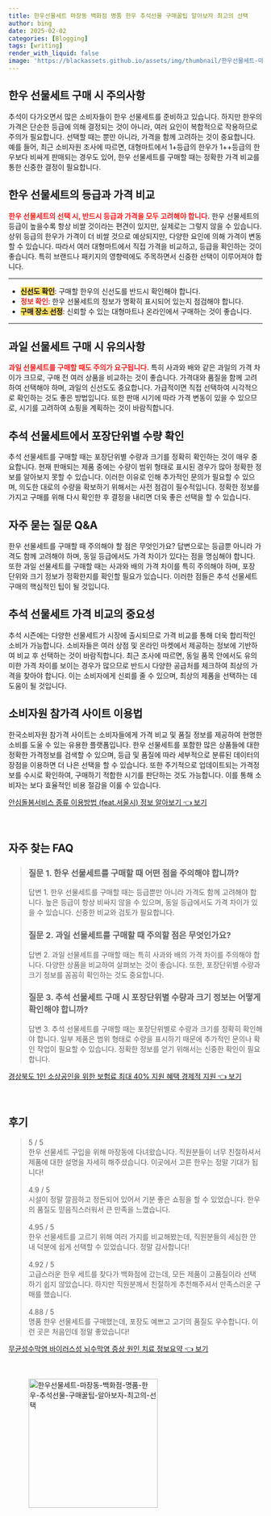 ```yaml
---
title: 한우선물세트 마장동 백화점 명품 한우 추석선물 구매꿀팁 알아보자 최고의 선택
author: bing
date: 2025-02-02
categories: [Blogging]
tags: [writing]
render_with_liquid: false
image: 'https://blackassets.github.io/assets/img/thumbnail/한우선물세트-마장동-백화점-명품-한우-추석선물-구매꿀팁-알아보자-최고의-선택.webp'
---
```



<h2 id='한우_선물세트_구매_주의사항'>한우 선물세트 구매 시 주의사항</h2>

<p>추석이 다가오면서 많은 소비자들이 한우 선물세트를 준비하고 있습니다. 하지만 한우의 가격은 단순한 등급에 의해 결정되는 것이 아니라, 여러 요인이 복합적으로 작용하므로 주의가 필요합니다. 선택할 때는 뿐만 아니라, 가격을 함께 고려하는 것이 중요합니다. 예를 들어, 최근 소비자원 조사에 따르면, 대형마트에서 1+등급의 한우가 1++등급의 한우보다 비싸게 판매되는 경우도 있어, 한우 선물세트를 구매할 때는 정확한 가격 비교를 통한 신중한 결정이 필요합니다.</p>

<h2 id='한우_선물세트_등급과_가격'>한우 선물세트의 등급과 가격 비교</h2>

<p><b><span style="color: #ee2323;">한우 선물세트의 선택 시, 반드시 등급과 가격을 모두 고려해야 합니다.</span></b> 한우 선물세트의 등급이 높을수록 항상 비쌀 것이라는 편견이 있지만, 실제로는 그렇지 않을 수 있습니다. 상위 등급의 한우가 가격이 더 비쌀 것으로 예상되지만, 다양한 요인에 의해 가격이 변동할 수 있습니다. 따라서 여러 대형마트에서 직접 가격을 비교하고, 등급을 확인하는 것이 좋습니다. 특히 브랜드나 패키지의 영향력에도 주목하면서 신중한 선택이 이루어져야 합니다.</p>

<hr />

<ul>
    <li><b><span style="background-color: #ffe066;">신선도 확인</span></b>: 구매할 한우의 신선도를 반드시 확인해야 합니다.</li>
    <li><b><span style="color: #ee2323;">정보 확인</span></b>: 한우 선물세트의 정보가 명확히 표시되어 있는지 점검해야 합니다.</li>
    <li><b><span style="background-color: #ffe066;">구매 장소 선정</span></b>: 신뢰할 수 있는 대형마트나 온라인에서 구매하는 것이 좋습니다.</li>
</ul>

<hr />

<h2 id='과일_선물세트_구매_주의사항'>과일 선물세트 구매 시 유의사항</h2>

<p><b><span style="color: #ee2323;">과일 선물세트를 구매할 때도 주의가 요구됩니다.</span></b> 특히 사과와 배와 같은 과일의 가격 차이가 크므로, 구매 전 여러 상품을 비교하는 것이 좋습니다. 가격대와 품질을 함께 고려하여 선택해야 하며, 과일의 신선도도 중요합니다. 가급적이면 직접 선택하여 시각적으로 확인하는 것도 좋은 방법입니다. 또한 판매 시기에 따라 가격 변동이 있을 수 있으므로, 시기를 고려하여 쇼핑을 계획하는 것이 바람직합니다.</p>

<h2 id='추석_선물세트_포장단위_확인'>추석 선물세트에서 포장단위별 수량 확인</h2>

<p>추석 선물세트를 구매할 때는 포장단위별 수량과 크기를 정확히 확인하는 것이 매우 중요합니다. 현재 판매되는 제품 중에는 수량이 범위 형태로 표시된 경우가 많아 정확한 정보를 알아보지 못할 수 있습니다. 이러한 이유로 인해 추가적인 문의가 필요할 수 있으며, 의도한 대로의 수량을 확보하기 위해서는 사전 점검이 필수적입니다. 정확한 정보를 가지고 구매를 위해 다시 확인한 후 결정을 내리면 더욱 좋은 선택을 할 수 있습니다.</p>

<h2 id='자주_묻는_질문'>자주 묻는 질문 Q&A</h2>

<p>한우 선물세트를 구매할 때 주의해야 할 점은 무엇인가요? 답변으로는 등급뿐 아니라 가격도 함께 고려해야 하며, 동일 등급에서도 가격 차이가 있다는 점을 명심해야 합니다. 또한 과일 선물세트를 구매할 때는 사과와 배의 가격 차이를 특히 주의해야 하며, 포장 단위와 크기 정보가 정확한지를 확인할 필요가 있습니다. 이러한 점들은 추석 선물세트 구매의 핵심적인 팁이 될 것입니다.</p>

<h2 id='추석_선물세트_가격_비교_중요성'>추석 선물세트 가격 비교의 중요성</h2>

<p>추석 시즌에는 다양한 선물세트가 시장에 출시되므로 가격 비교를 통해 더욱 합리적인 소비가 가능합니다. 소비자들은 여러 상점 및 온라인 마켓에서 제공하는 정보에 기반하여 비교 후 선택하는 것이 바람직합니다. 최근 조사에 따르면, 동일 품목 안에서도 유의미한 가격 차이를 보이는 경우가 많으므로 반드시 다양한 공급처를 체크하여 최상의 가격을 찾아야 합니다. 이는 소비자에게 신뢰를 줄 수 있으며, 최상의 제품을 선택하는 데 도움이 될 것입니다.</p>

<h2 id='소비자원_참가격_사이트_이용법'>소비자원 참가격 사이트 이용법</h2>

<p>한국소비자원 참가격 사이트는 소비자들에게 가격 비교 및 품질 정보를 제공하여 현명한 소비를 도울 수 있는 유용한 플랫폼입니다. 한우 선물세트를 포함한 많은 상품들에 대한 정확한 가격정보를 검색할 수 있으며, 등급 및 품질에 따라 세부적으로 분류된 데이터의장점을 이용하면 더 나은 선택을 할 수 있습니다. 또한 주기적으로 업데이트되는 가격정보를 수시로 확인하여, 구매하기 적합한 시기를 판단하는 것도 가능합니다. 이를 통해 소비자는 보다 효율적인 비용 절감을 이룰 수 있습니다.</p>


<p><a class="click-button" title="안심돌봄서비스 종류 이용방법 (feat.서울시) 정보 알아보기" href="https://blackassets.github.io/posts/%EC%95%88%EC%8B%AC%EB%8F%8C%EB%B4%84%EC%84%9C%EB%B9%84%EC%8A%A4-%EC%A2%85%EB%A5%98-%EC%9D%B4%EC%9A%A9%EB%B0%A9%EB%B2%95-(feat.%EC%84%9C%EC%9A%B8%EC%8B%9C)-%EC%A0%95%EB%B3%B4-%EC%95%8C%EC%95%84%EB%B3%B4%EA%B8%B0/" rel="dofollow">안심돌봄서비스 종류 이용방법 (feat.서울시) 정보 알아보기 👈 보기</a></p><br>
<h2 id='자주_찾는_FAQ'>자주 찾는 FAQ</h2>
<div itemscope="" itemtype="https://schema.org/FAQPage">
<blockquote>
<div itemscope="" itemprop="mainEntity" itemtype="https://schema.org/Question">
<h3 itemprop="name">질문 1. 한우 선물세트를 구매할 때 어떤 점을 주의해야 합니까?</h3>
<div itemscope="" itemprop="acceptedAnswer" itemtype="https://schema.org/Answer">
<span itemprop="text">
<p>답변 1. 한우 선물세트를 구매할 때는 등급뿐만 아니라 가격도 함께 고려해야 합니다. 높은 등급이 항상 비싸지 않을 수 있으며, 동일 등급에서도 가격 차이가 있을 수 있습니다. 신중한 비교와 검토가 필요합니다.</p>
</span>
</div>
</div>
<div itemscope="" itemprop="mainEntity" itemtype="https://schema.org/Question">
<h3 itemprop="name">질문 2. 과일 선물세트를 구매할 때 주의할 점은 무엇인가요?</h3>
<div itemscope="" itemprop="acceptedAnswer" itemtype="https://schema.org/Answer">
<span itemprop="text">
<p>답변 2. 과일 선물세트를 구매할 때는 특히 사과와 배의 가격 차이를 주의해야 합니다. 다양한 상품을 비교하여 살펴보는 것이 좋습니다. 또한, 포장단위별 수량과 크기 정보를 꼼꼼히 확인하는 것도 중요합니다.</p>
</span>
</div>
</div>
<div itemscope="" itemprop="mainEntity" itemtype="https://schema.org/Question">
<h3 itemprop="name">질문 3. 추석 선물세트 구매 시 포장단위별 수량과 크기 정보는 어떻게 확인해야 합니까?</h3>
<div itemscope="" itemprop="acceptedAnswer" itemtype="https://schema.org/Answer">
<span itemprop="text">
<p>답변 3. 추석 선물세트를 구매할 때는 포장단위별로 수량과 크기를 정확히 확인해야 합니다. 일부 제품은 범위 형태로 수량을 표시하기 때문에 추가적인 문의나 확인 작업이 필요할 수 있습니다. 정확한 정보를 얻기 위해서는 신중한 확인이 필요합니다.</p>
</span>
</div>
</div>
</blockquote>
</div>
<p><a class="click-button" title="경상북도 1인 소상공인을 위한 보험료 최대 40% 지원 혜택 경제적 지원" href="https://blackassets.github.io/posts/%EA%B2%BD%EC%83%81%EB%B6%81%EB%8F%84-1%EC%9D%B8-%EC%86%8C%EC%83%81%EA%B3%B5%EC%9D%B8%EC%9D%84-%EC%9C%84%ED%95%9C-%EB%B3%B4%ED%97%98%EB%A3%8C-%EC%B5%9C%EB%8C%80-40-%EC%A7%80%EC%9B%90-%ED%98%9C%ED%83%9D-%EA%B2%BD%EC%A0%9C%EC%A0%81-%EC%A7%80%EC%9B%90/" rel="dofollow">경상북도 1인 소상공인을 위한 보험료 최대 40% 지원 혜택 경제적 지원 👈 보기</a></p><br>
<h2 id='후기'>후기</h2>
<div itemscope itemtype="https://schema.org/Product">
  <blockquote>
  <div itemprop="review" itemscope itemtype="https://schema.org/Review">
      <div itemprop="reviewRating" itemscope itemtype="https://schema.org/Rating"> <span itemprop="ratingValue">5</span> / <span itemprop="bestRating">5</span> </div>
      <span itemprop="reviewBody">한우 선물세트 구입을 위해 마장동에 다녀왔습니다. 직원분들이 너무 친절하셔서 제품에 대한 설명을 자세히 해주셨습니다. 이곳에서 고른 한우는 정말 기대가 됩니다!</span>
  </div>
  <br>
  <div itemprop="review" itemscope itemtype="https://schema.org/Review">
      <div itemprop="reviewRating" itemscope itemtype="https://schema.org/Rating"> <span itemprop="ratingValue">4.9</span> / <span itemprop="bestRating">5</span> </div>
      <span itemprop="reviewBody">시설이 정말 깔끔하고 정돈되어 있어서 기분 좋은 쇼핑을 할 수 있었습니다. 한우의 품질도 믿음직스러워서 큰 만족을 느꼈습니다.</span>
  </div>
  <br>
  <div itemprop="review" itemscope itemtype="https://schema.org/Review">
      <div itemprop="reviewRating" itemscope itemtype="https://schema.org/Rating"> <span itemprop="ratingValue">4.95</span> / <span itemprop="bestRating">5</span> </div>
      <span itemprop="reviewBody">한우 선물세트를 고르기 위해 여러 가지를 비교해봤는데, 직원분들의 세심한 안내 덕분에 쉽게 선택할 수 있었습니다. 정말 감사합니다!</span>
  </div>
  <br>
  <div itemprop="review" itemscope itemtype="https://schema.org/Review">
      <div itemprop="reviewRating" itemscope itemtype="https://schema.org/Rating"> <span itemprop="ratingValue">4.92</span> / <span itemprop="bestRating">5</span> </div>
      <span itemprop="reviewBody">고급스러운 한우 세트를 찾다가 백화점에 갔는데, 모든 제품이 고품질이라 선택하기 쉽지 않았습니다. 하지만 직원분께서 친절하게 추천해주셔서 만족스러운 구매를 했습니다.</span>
  </div>
  <br>
  <div itemprop="review" itemscope itemtype="https://schema.org/Review">
      <div itemprop="reviewRating" itemscope itemtype="https://schema.org/Rating"> <span itemprop="ratingValue">4.88</span> / <span itemprop="bestRating">5</span> </div>
      <span itemprop="reviewBody">명품 한우 선물세트를 구매했는데, 포장도 예쁘고 고기의 품질도 우수합니다. 이런 곳은 처음인데 정말 좋았습니다!</span>
  </div>
  </blockquote>
</div>
<p><a class="click-button" title="무균성수막염 바이러스성 뇌수막염 증상 원인 치료 정보요약" href="https://blackassets.github.io/posts/%EB%AC%B4%EA%B7%A0%EC%84%B1%EC%88%98%EB%A7%89%EC%97%BC-%EB%B0%94%EC%9D%B4%EB%9F%AC%EC%8A%A4%EC%84%B1-%EB%87%8C%EC%88%98%EB%A7%89%EC%97%BC-%EC%A6%9D%EC%83%81-%EC%9B%90%EC%9D%B8-%EC%B9%98%EB%A3%8C-%EC%A0%95%EB%B3%B4%EC%9A%94%EC%95%BD/" rel="dofollow">무균성수막염 바이러스성 뇌수막염 증상 원인 치료 정보요약 👈 보기</a></p><br>
<figure class="image"><img src="https://blackassets.github.io/assets/img/thumbnail/한우선물세트-마장동-백화점-명품-한우-추석선물-구매꿀팁-알아보자-최고의-선택.webp" alt="한우선물세트-마장동-백화점-명품-한우-추석선물-구매꿀팁-알아보자-최고의-선택" width="256" height="256"></figure>
